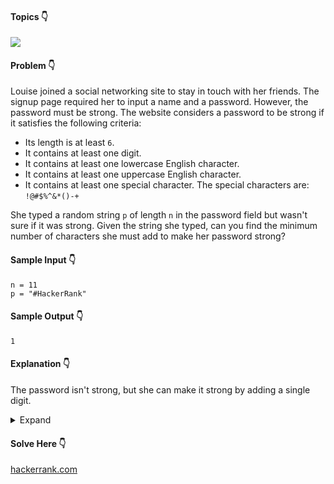 #### Topics :point_down:
![](https://img.shields.io/badge/-string-wheat)

#### Problem :point_down:
Louise joined a social networking site to stay in touch with her friends. The signup page required her to input a name and a password. However, the password must be strong. The website considers a password to be strong if it satisfies the following criteria:
- Its length is at least `6`.
- It contains at least one digit.
- It contains at least one lowercase English character.
- It contains at least one uppercase English character.
- It contains at least one special character. The special characters are: `!@#$%^&*()-+`

She typed a random string `p` of length `n` in the password field but wasn't sure if it was strong. Given the string she typed, can you find the minimum number of characters she must add to make her password strong?
#### Sample Input :point_down:
```
n = 11
p = "#HackerRank"
```
#### Sample Output :point_down:
```
1
```
#### Explanation :point_down:
The password isn't strong, but she can make it strong by adding a single digit. 
<details>
<summary>Expand</summary>

#### Python :point_down:
```py
def solve(n, p):        
    a = 0 # additions
    if not any([(i in '!@#$%^&*()-+') for i in p]): 
        a += 1 # special characters
    if not any([i.isupper() for i in p]): 
        a += 1 # uppercase letters
    if not any([i.islower() for i in p]): 
        a += 1 # lowercase letters
    if not any([i.isdigit() for i in p]): 
        a += 1 # digits
    
    return max(a, (6 - n)) if n < 6 else a
```
#### Time Complexity :point_down:
```
O(n)
```
#### Space Complexity :point_down:
```
O(1)
```
</details>

#### Solve Here :point_down:
[hackerrank.com](https://www.hackerrank.com/challenges/strong-password/problem)
